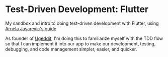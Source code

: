 # Test-Driven Development: Flutter
My sandbox and intro to doing test-driven development with Flutter, using [Arnela Jasarevic's guide](https://medium.com/upday-devs/flutter-test-driven-development-e57f2defff43)

As founder of [Ugeddit](https://www.ugeddit.com), I'm doing this to familiarize myself with the TDD flow so that I can implement it into our app to make our development, testing, debugging, and code management simpler, easier, and quicker.

